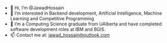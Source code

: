 - 👋  Hi, I’m @JawadHossain
- 👀  I’m interested in Backend development, Artificial Intelligence, Machine Learning and Competitive Programming
- 🌱  I’m a Computing Science graduate from UAlberta and have completed software development roles at IBM and BGIS.
- 📫  Contact me at: jawad_hossain@outlook.com
<!--- 💞️ I’m looking to collaborate on ... -->
<!---
JawadHossain/JawadHossain is a ✨ special ✨ repository because its `README.md` (this file) appears on your GitHub profile.
You can click the Preview link to take a look at your changes.
--->
